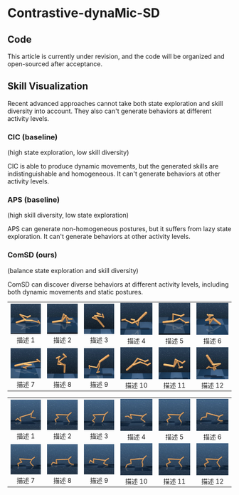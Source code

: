 # Contrastive-dynaMic-SD

## Code
This article is currently under revision, and the code will be organized and open-sourced after acceptance.




## Skill Visualization
Recent advanced approaches cannot take both state exploration and skill diversity into account. They also can't generate behaviors at different activity levels.


### CIC (baseline)
(high state exploration, low skill diversity)

CIC is able to produce dynamic movements, but the generated skills are indistinguishable and homogeneous. It can't generate behaviors at other activity levels. 


### APS (baseline)
(high skill diversity, low state exploration)

APS can generate non-homogeneous postures, but it suffers from lazy state exploration. It can't generate behaviors at other activity levels. 


### ComSD (ours)
(balance state exploration and skill diversity)

ComSD can discover diverse behaviors at different activity levels, including both dynamic movements and static postures.


|| | | | | |
| :---: | :---: | :---: | :---: | :---: | :---: |
|![GIF 1](comsdgif/w12.gif)<br>描述 1 |![GIF 2](comsdgif/w11.gif)<br>描述 2 |![GIF 3](comsdgif/w10.gif)<br>描述 3 |![GIF 4](comsdgif/w9.gif)<br>描述 4 |![GIF 5](comsdgif/w8.gif)<br>描述 5 |![GIF 6](comsdgif/w7.gif)<br>描述 6 |
|![GIF 7](comsdgif/w6.gif)<br>描述 7 |![GIF 8](comsdgif/w5.gif)<br>描述 8 |![GIF 9](comsdgif/w4.gif)<br>描述 9 |![GIF 10](comsdgif/w3.gif)<br>描述 10 |![GIF 11](comsdgif/w2.gif)<br>描述 11 |![GIF 12](comsdgif/w1.gif)<br>描述 12 |



|| | | | | |
| :---: | :---: | :---: | :---: | :---: | :---: |
|![GIF 1](comsdgif/c12.gif)<br>描述 1 |![GIF 2](comsdgif/c11.gif)<br>描述 2 |![GIF 3](comsdgif/c10.gif)<br>描述 3 |![GIF 4](comsdgif/c9.gif)<br>描述 4 |![GIF 5](comsdgif/c8.gif)<br>描述 5 |![GIF 6](comsdgif/c7.gif)<br>描述 6 |
|![GIF 7](comsdgif/c6.gif)<br>描述 7 |![GIF 8](comsdgif/c5.gif)<br>描述 8 |![GIF 9](comsdgif/c4.gif)<br>描述 9 |![GIF 10](comsdgif/c3.gif)<br>描述 10 |![GIF 11](comsdgif/c2.gif)<br>描述 11 |![GIF 12](comsdgif/c1.gif)<br>描述 12 |
